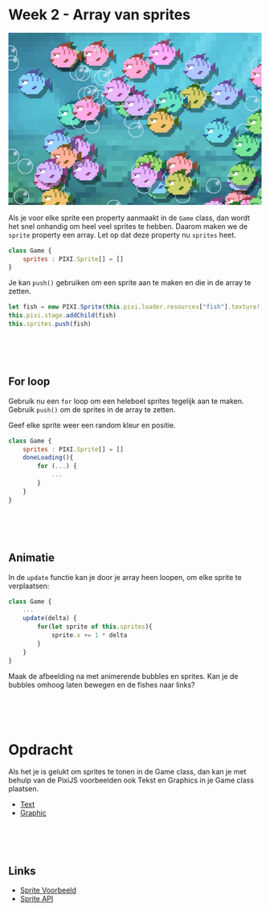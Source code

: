 # Week 2 - Array van sprites

![fishes](../week1/opdracht.jpg)

Als je voor elke sprite een property aanmaakt in de `Game` class, dan wordt het snel onhandig om heel veel sprites te hebben. Daarom maken we de `sprite` property een array. Let op dat deze property nu `sprites` heet.

```javascript
class Game {
    sprites : PIXI.Sprite[] = []
}
```
Je kan `push()` gebruiken om een sprite aan te maken en die in de array te zetten.

```typescript
let fish = new PIXI.Sprite(this.pixi.loader.resources["fish"].texture!)
this.pixi.stage.addChild(fish)
this.sprites.push(fish)
```

<Br>
<Br>
<br>

## For loop

Gebruik nu een `for` loop om een heleboel sprites tegelijk aan te maken. Gebruik `push()` om de sprites in de array te zetten.

Geef elke sprite weer een random kleur en positie.

```javascript
class Game {
    sprites : PIXI.Sprite[] = []
    doneLoading(){
        for (...) {
            ...
        }
    }
}
```

<Br>
<br>
<br>

## Animatie

In de `update` functie kan je door je array heen loopen, om elke sprite te verplaatsen:

```javascript
class Game {
    ...
    update(delta) {
        for(let sprite of this.sprites){
            sprite.x += 1 * delta
        }
    }
}
```

Maak de afbeelding na met animerende bubbles en sprites. Kan je de bubbles omhoog laten bewegen en de fishes naar links?



<br>
<br>
<br>

# Opdracht

Als het je is gelukt om sprites te tonen in de Game class, dan kan je met behulp van de PixiJS voorbeelden ook Tekst en Graphics in je Game class plaatsen. 

- [Text](https://pixijs.io/examples/#/text/text.js)
- [Graphic](https://pixijs.io/examples/#/graphics/simple.js)

<br>
<br>
<br>

## Links

- [Sprite Voorbeeld](https://pixijs.io/examples/#/sprite/basic.js)
- [Sprite API](https://pixijs.download/dev/docs/PIXI.Sprite.html)